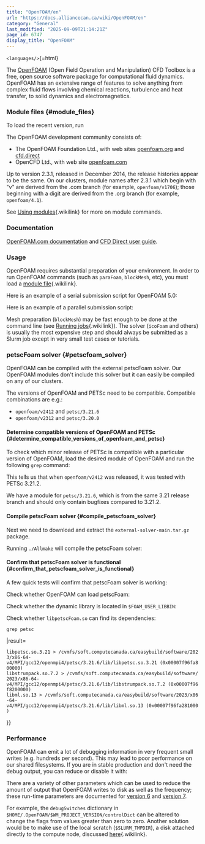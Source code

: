 ```yaml
---
title: "OpenFOAM/en"
url: "https://docs.alliancecan.ca/wiki/OpenFOAM/en"
category: "General"
last_modified: "2025-09-09T21:14:21Z"
page_id: 6747
display_title: "OpenFOAM"
---
```


`<languages/>`{=html}

The [OpenFOAM](https://www.openfoam.com/) (Open Field Operation and Manipulation) CFD Toolbox is a free, open source software package for computational fluid dynamics. OpenFOAM has an extensive range of features to solve anything from complex fluid flows involving chemical reactions, turbulence and heat transfer, to solid dynamics and electromagnetics.

### Module files {#module_files}

To load the recent version, run

The OpenFOAM development community consists of:

- The OpenFOAM Foundation Ltd., with web sites [openfoam.org](https://openfoam.org/) and [cfd.direct](https://cfd.direct/)
- OpenCFD Ltd., with web site [openfoam.com](https://www.openfoam.com/)

Up to version 2.3.1, released in December 2014, the release histories appear to be the same. On our clusters, module names after 2.3.1 which begin with \"v\" are derived from the .com branch (for example, `openfoam/v1706`); those beginning with a digit are derived from the .org branch (for example, `openfoam/4.1`).

See [ Using modules](https://docs.alliancecan.ca/Utiliser_des_modules/en " Using modules"){.wikilink} for more on module commands.

### Documentation

[OpenFOAM.com documentation](https://www.openfoam.com/documentation/) and [CFD Direct user guide](https://cfd.direct/openfoam/user-guide/).

### Usage

OpenFOAM requires substantial preparation of your environment. In order to run OpenFOAM commands (such as `paraFoam`, `blockMesh`, etc), you must load a [ module file](https://docs.alliancecan.ca/Using_modules " module file"){.wikilink}.

Here is an example of a serial submission script for OpenFOAM 5.0:

Here is an example of a parallel submission script:

Mesh preparation (`blockMesh`) may be fast enough to be done at the command line (see [Running jobs](https://docs.alliancecan.ca/Running_jobs "Running jobs"){.wikilink}). The solver (`icoFoam` and others) is usually the most expensive step and should always be submitted as a Slurm job except in very small test cases or tutorials.

### petscFoam solver {#petscfoam_solver}

OpenFOAM can be compiled with the external petscFoam solver. Our OpenFOAM modules don\'t include this solver but it can easily be compiled on any of our clusters.

The versions of OpenFOAM and PETSc need to be compatible. Compatible combinations are e.g.:

- `openfoam/v2412` and `petsc/3.21.6`
- `openfoam/v2312` and `petsc/3.20.0`

#### Determine compatible versions of OpenFOAM and PETSc {#determine_compatible_versions_of_openfoam_and_petsc}

To check which minor release of PETSc is compatible with a particular version of OpenFOAM, load the desired module of OpenFOAM and run the following `grep` command:

This tells us that when `openfoam/v2412` was released, it was tested with PETSc 3.21.2.

We have a module for `petsc/3.21.6`, which is from the same 3.21 release branch and should only contain bugfixes compared to 3.21.2.

#### Compile petscFoam solver {#compile_petscfoam_solver}

Next we need to download and extract the `external-solver-main.tar.gz` package.

Running `./Allmake` will compile the petscFoam solver:

#### Confirm that petscFoam solver is functional {#confirm_that_petscfoam_solver_is_functional}

A few quick tests will confirm that petscFoam solver is working:

Check whether OpenFOAM can load petscFoam:

Check whether the dynamic library is located in `$FOAM_USER_LIBBIN`:

Check whether `libpetscFoam.so` can find its dependencies:

`grep petsc`

\|result=

`libpetsc.so.3.21 > /cvmfs/soft.computecanada.ca/easybuild/software/2023/x86-64-v4/MPI/gcc12/openmpi4/petsc/3.21.6/lib/libpetsc.so.3.21 (0x00007f96fa800000)`\
`libstrumpack.so.7.2 > /cvmfs/soft.computecanada.ca/easybuild/software/2023/x86-64-v4/MPI/gcc12/openmpi4/petsc/3.21.6/lib/libstrumpack.so.7.2 (0x00007f96f8200000)`\
`libml.so.13 > /cvmfs/soft.computecanada.ca/easybuild/software/2023/x86-64-v4/MPI/gcc12/openmpi4/petsc/3.21.6/lib/libml.so.13 (0x00007f96fa281000)`

}}

### Performance

OpenFOAM can emit a lot of debugging information in very frequent small writes (e.g. hundreds per second). This may lead to poor performance on our shared filesystems. If you are in stable production and don\'t need the debug output, you can reduce or disable it with:

There are a variety of other parameters which can be used to reduce the amount of output that OpenFOAM writes to disk as well as the frequency; these run-time parameters are documented for [version 6](https://cfd.direct/openfoam/user-guide/v6-controldict/) and [version 7](https://cfd.direct/openfoam/user-guide/v7-controldict/).

For example, the `debugSwitches` dictionary in `$HOME/.OpenFOAM/$WM_PROJECT_VERSION/controlDict` can be altered to change the flags from values greater than zero to zero. Another solution would be to make use of the local scratch (`$SLURM_TMPDIR`), a disk attached directly to the compute node, discussed [here](https://docs.alliancecan.ca/Handling_large_collections_of_files#Local_disk "here"){.wikilink}.
